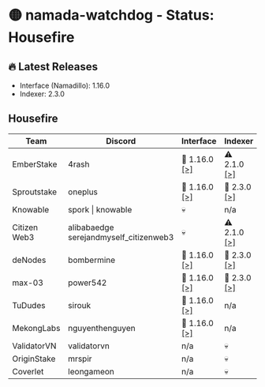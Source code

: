 # 🟡 namada-watchdog - Status: Housefire

## 🔥 Latest Releases
- Interface (Namadillo): 1.16.0
- Indexer: 2.3.0

## Housefire
| Team | Discord | Interface | Indexer |
|-|-|-|-|
| EmberStake | 4rash | 🎉 1.16.0  [[>]](https://namadillo-housefire.emberstake.xyz) | ⚠️ 2.1.0  [[>]](https://namada-housefire-idx.emberstake.xyz/health) |
| Sproutstake | oneplus | 🎉 1.16.0  [[>]](https://housefire-interface.sproutstake.space/) | 🎉 2.3.0  [[>]](https://housefire-api.sproutstake.space/health) |
| Knowable | spork \| knowable | 💀 | n/a |
| Citizen Web3 | alibabaedge<br> serejandmyself_citizenweb3 | 💀 | ⚠️ 2.1.0  [[>]](https://indexer.namada-housefire.citizenweb3.com/health) |
| deNodes | bombermine | 🎉 1.16.0  [[>]](https://namadillo-housefire.denodes.xyz) | 🎉 2.3.0  [[>]](https://namada-housefire-indexer.denodes.xyz/health) |
| max-03 | power542 | 🎉 1.16.0  [[>]](https://namadillo.housefire.max-03.xyz) | 🎉 2.3.0  [[>]](https://indexer.housefire.max-03.xyz/health) |
| TuDudes | sirouk | 🎉 1.16.0  [[>]](https://interface.housefire.tududes.com) | n/a |
| MekongLabs | nguyenthenguyen | 🎉 1.16.0  [[>]](https://namadillo-housefire.pwa.mekonglabs.xyz/) | n/a |
| ValidatorVN | validatorvn | n/a | 💀 |
| OriginStake | mrspir | n/a | 💀 |
| Coverlet | leongameon | n/a | 💀 |